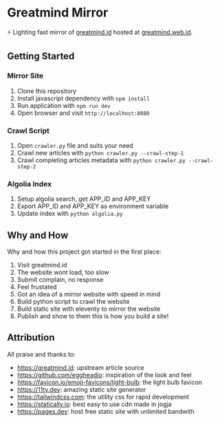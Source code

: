 # Greatmind Mirror

⚡️ Lighting fast mirror of [greatmind.id](https://greatmind.id)
hosted at [greatmind.web.id](https://greatmind.web.id).

## Getting Started

### Mirror Site

1. Clone this repository
2. Install javascript dependency with `npm install`
3. Run application with `npm run dev`
4. Open browser and visit `http://localhost:8080`

### Crawl Script

1. Open `crawler.py` file and suits your need
2. Crawl new articles with `python crawler.py --crawl-step-1`
3. Crawl completing articles metadata with `python crawler.py --crawl-step-2`

### Algolia Index

1. Setup algolia search, get APP_ID and APP_KEY
2. Export APP_ID and APP_KEY as environment variable
3. Update index with `python algolia.py`

## Why and How

Why and how this project got started in the first place:

1. Visit greatmind.id
2. The website wont load, too slow
3. Submit complain, no response
4. Feel frustated
5. Got an idea of a mirror website with speed in mind
6. Build python script to crawl the website
7. Build static site with eleventy to mirror the website
8. Publish and show to them this is how you build a site!

## Attribution

All praise and thanks to:

* https://greatmind.id: upstream article source
* https://github.com/eggheadio: inspiration of the look and feel
* https://favicon.io/emoji-favicons/light-bulb: the light bulb favicon
* https://11ty.dev: amazing static site generator
* https://tailwindcss.com: the utility css for rapid development
* https://statically.io: best easy to use cdn made in jogja
* https://pages.dev: host free static site with unlimited bandwith
